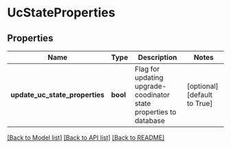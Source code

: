 # UcStateProperties

## Properties
Name | Type | Description | Notes
------------ | ------------- | ------------- | -------------
**update_uc_state_properties** | **bool** | Flag for updating upgrade-coodinator state properties to database | [optional] [default to True]

[[Back to Model list]](../README.md#documentation-for-models) [[Back to API list]](../README.md#documentation-for-api-endpoints) [[Back to README]](../README.md)

